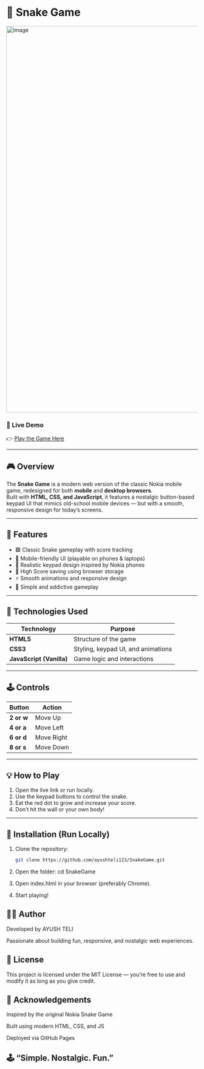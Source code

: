 # 🐍 Snake Game  

<img width="1919" height="1018" alt="image" src="https://github.com/user-attachments/assets/9e7bd57f-bd35-4b3a-a90c-7d39747f6866" />

### 🔗 Live Demo  
👉 [Play the Game Here](https://ayushteli123.github.io/SnakeGame/)

---

## 🎮 Overview  
The **Snake Game** is a modern web version of the classic Nokia mobile game, redesigned for both **mobile** and **desktop browsers**.  
Built with **HTML, CSS, and JavaScript**, it features a nostalgic button-based keypad UI that mimics old-school mobile devices — but with a smooth, responsive design for today’s screens.

---

## 🚀 Features  
- 🟩 Classic Snake gameplay with score tracking  
- 📱 Mobile-friendly UI (playable on phones & laptops)  
- 🎨 Realistic keypad design inspired by Nokia phones  
- 💾 High Score saving using browser storage  
- ⚡ Smooth animations and responsive design  
- 🎯 Simple and addictive gameplay  

---

## 🧠 Technologies Used  
| Technology | Purpose |
|-------------|----------|
| **HTML5** | Structure of the game |
| **CSS3** | Styling, keypad UI, and animations |
| **JavaScript (Vanilla)** | Game logic and interactions |

---

## 🕹️ Controls  
| Button | Action |
|--------|---------|
| **2 or w** | Move Up |
| **4 or a** | Move Left |
| **6 or d** | Move Right |
| **8 or s** | Move Down |

---

## 💡 How to Play  
1. Open the live link or run locally.  
2. Use the keypad buttons to control the snake.  
3. Eat the red dot to grow and increase your score.  
4. Don’t hit the wall or your own body!  

---

## 🧩 Installation (Run Locally)  
1. Clone the repository:  
   ```bash
   git clone https://github.com/ayushteli123/SnakeGame.git
2. Open the folder:
cd SnakeGame

3. Open index.html in your browser (preferably Chrome).

4. Start playing!

## 🧑‍💻 Author
Developed by AYUSH TELI

Passionate about building fun, responsive, and nostalgic web experiences.

## 📜 License
This project is licensed under the MIT License — you’re free to use and modify it as long as you give credit.

## 🌟 Acknowledgements
Inspired by the original Nokia Snake Game

Built using modern HTML, CSS, and JS

Deployed via GitHub Pages

## 🕹️ “Simple. Nostalgic. Fun.”

